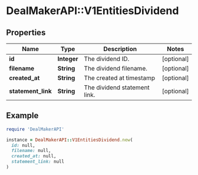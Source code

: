 # DealMakerAPI::V1EntitiesDividend

## Properties

| Name | Type | Description | Notes |
| ---- | ---- | ----------- | ----- |
| **id** | **Integer** | The dividend ID. | [optional] |
| **filename** | **String** | The dividend filename. | [optional] |
| **created_at** | **String** | The created at timestamp | [optional] |
| **statement_link** | **String** | The dividend statement link. | [optional] |

## Example

```ruby
require 'DealMakerAPI'

instance = DealMakerAPI::V1EntitiesDividend.new(
  id: null,
  filename: null,
  created_at: null,
  statement_link: null
)
```

